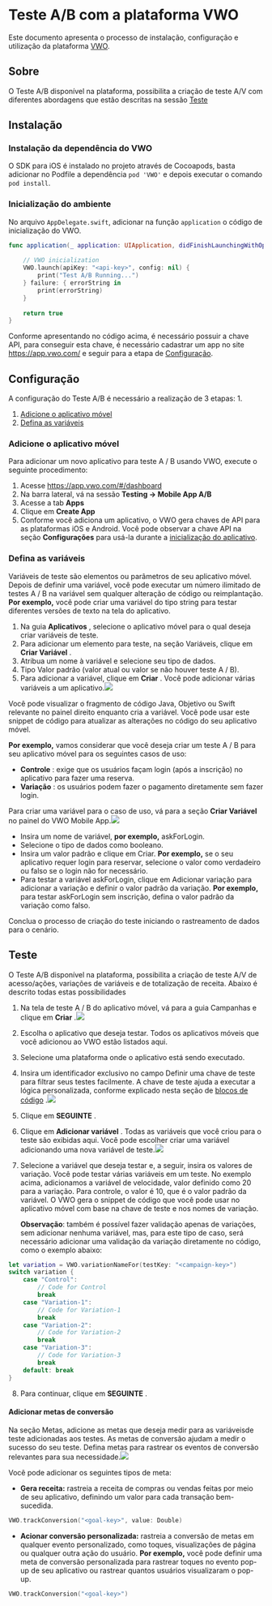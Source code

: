 # Teste A/B com a plataforma VWO

Este documento apresenta o processo de instalação, configuração e utilização da plataforma [VWO](vwo.com).

## Sobre

O Teste A/B disponível na plataforma, possibilita a criação de teste A/V com diferentes abordagens que estão descritas na sessão [Teste](#teste)

## Instalação

### Instalação da dependência do VWO

O SDK para iOS é instalado no projeto através de Cocoapods, basta adicionar no Podfile a dependência `pod 'VWO'` e depois executar o comando `pod install`.

### Inicialização do ambiente

No arquivo `AppDelegate.swift`, adicionar na função `application` o código de inicialização do VWO.

```swift
func application(_ application: UIApplication, didFinishLaunchingWithOptions launchOptions: [UIApplication.LaunchOptionsKey: Any]?) -> Bool {
	
	// VWO inicialization
	VWO.launch(apiKey: "<api-key>", config: nil) {
		print("Test A/B Running...")
	} failure: { errorString in
		print(errorString)
	}
	
	return true
}
```
Conforme apresentando no código acima, é necessário possuir a chave API, para conseguir esta chave, é necessário  cadastrar um app no site https://app.vwo.com/ e seguir para a etapa de [Configuração](#configuração).

## Configuração

A configuração do Teste A/B é necessário a realização de 3 etapas: 1. 

1. [Adicione o aplicativo móvel](#adicione-o-aplicativo-móvel)
2. [Defina as variáveis](#defina-as-variáveis)

### Adicione o aplicativo móvel

Para adicionar um novo aplicativo para teste A / B usando VWO, execute o seguinte procedimento:

1. Acesse https://app.vwo.com/#/dashboard
2. Na barra lateral, vá na sessão **Testing -> Mobile App A/B**
3. Acesse a tab **Apps**
4. Clique em **Create App**
5. Conforme você adiciona um aplicativo, o VWO gera chaves de API para as plataformas iOS e Android. Você pode observar a chave API na seção **Configurações** para usá-la durante a [inicialização do aplicativo](#inicialização-do-ambiente).

### Defina as variáveis

Variáveis ​​de teste são elementos ou parâmetros de seu aplicativo móvel. Depois de definir uma variável, você pode executar um número ilimitado de testes A / B na variável sem qualquer alteração de código ou reimplantação. **Por exemplo,** você pode criar uma variável do tipo string para testar diferentes versões de texto na tela do aplicativo.

1.  Na guia **Aplicativos** , selecione o aplicativo móvel para o qual deseja criar variáveis ​​de teste.
2.  Para adicionar um elemento para teste, na seção Variáveis, clique em **Criar Variável** .
3.  Atribua um nome à variável e selecione seu tipo de dados.
4.  Tipo Valor padrão (valor atual ou valor se não houver teste A / B).
5.  Para adicionar a variável, clique em **Criar** . Você pode adicionar várias variáveis ​​a um aplicativo.![](https://help.vwo.com/hc/article_attachments/360030937033/blobid3.jpg)
    
Você pode visualizar o fragmento de código Java, Objetivo ou Swift relevante no painel direito enquanto cria a variável. Você pode usar este snippet de código para atualizar as alterações no código do seu aplicativo móvel.

**Por exemplo,** vamos considerar que você deseja criar um teste A / B para seu aplicativo móvel para os seguintes casos de uso:

-   **Controle** : exige que os usuários façam login (após a inscrição) no aplicativo para fazer uma reserva.   
-   **Variação** : os usuários podem fazer o pagamento diretamente sem fazer login.

Para criar uma variável para o caso de uso, vá para a seção **Criar Variável** no painel do VWO Mobile App.![](https://help.vwo.com/hc/article_attachments/360030937013/blobid4.jpg)

-   Insira um nome de variável, **por exemplo,** askForLogin.
-   Selecione o tipo de dados como booleano.
-   Insira um valor padrão e clique em Criar. **Por exemplo,** se o seu aplicativo requer login para reservar, selecione o valor como verdadeiro ou falso se o login não for necessário.
-   Para testar a variável askForLogin, clique em Adicionar variação para adicionar a variação e definir o valor padrão da variação. **Por exemplo,** para testar askForLogin sem inscrição, defina o valor padrão da variação como falso.

Conclua o processo de criação do teste iniciando o rastreamento de dados para o cenário.

## Teste

O Teste A/B disponível na plataforma, possibilita a criação de teste A/V de acesso/ações, variações de variáveis e de totalização de receita. Abaixo é descrito todas estas possibilidades

1.  Na tela de teste A / B do aplicativo móvel, vá para a guia Campanhas e clique em **Criar** .![](https://help.vwo.com/hc/article_attachments/360030937073/blobid5.jpg)
    
2.  Escolha o aplicativo que deseja testar. Todos os aplicativos móveis que você adicionou ao VWO estão listados aqui.
3.  Selecione uma plataforma onde o aplicativo está sendo executado.
4.  Insira um identificador exclusivo no campo Definir uma chave de teste para filtrar seus testes facilmente. A chave de teste ajuda a executar a lógica personalizada, conforme explicado nesta seção de [blocos de código](https://developers.vwo.com/reference#code-blocks) .![](https://help.vwo.com/hc/article_attachments/360030937133/blobid6.jpg)
    
5.  Clique em **SEGUINTE** .
6.  Clique em **Adicionar variável** . Todas as variáveis ​​que você criou para o teste são exibidas aqui. Você pode escolher criar uma variável adicionando uma nova variável de teste.![](https://help.vwo.com/hc/article_attachments/360030937093/blobid7.jpg)
    
7.  Selecione a variável que deseja testar e, a seguir, insira os valores de variação. Você pode testar várias variáveis ​​em um teste. No exemplo acima, adicionamos a variável de velocidade, valor definido como 20 para a variação. Para controle, o valor é 10, que é o valor padrão da variável. O VWO gera o snippet de código que você pode usar no aplicativo móvel com base na chave de teste e nos nomes de variação.
	
    **Observação**: também é possível fazer validação apenas de variações, sem adicionar nenhuma variável, mas, para este tipo de caso, será necessário adicionar uma validação da variação diretamente no código, como o exemplo abaixo:
```swift
let variation = VWO.variationNameFor(testKey: "<campaign-key>")
switch variation {
    case "Control":
        // Code for Control
        break
    case "Variation-1":
        // Code for Variation-1
        break
    case "Variation-2":
        // Code for Variation-2
        break
    case "Variation-3":
        // Code for Variation-3
        break
    default: break
}
```

8.  Para continuar, clique em **SEGUINTE** .

#### **Adicionar metas de conversão**

Na seção Metas, adicione as metas que deseja medir para as variáveis ​​de teste adicionadas aos testes. As metas de conversão ajudam a medir o sucesso do seu teste. Defina metas para rastrear os eventos de conversão relevantes para sua necessidade.![](https://help.vwo.com/hc/article_attachments/360030937153/blobid8.jpg)

Você pode adicionar os seguintes tipos de meta:

-   **Gera receita:** rastreia a receita de compras ou vendas feitas por meio de seu aplicativo, definindo um valor para cada transação bem-sucedida.
```swift
VWO.trackConversion("<goal-key>", value: Double)
```
-   **Acionar conversão personalizada:** rastreia a conversão de metas em qualquer evento personalizado, como toques, visualizações de página ou qualquer outra ação do usuário. **Por exemplo,** você pode definir uma meta de conversão personalizada para rastrear toques no evento pop-up de seu aplicativo ou rastrear quantos usuários visualizaram o pop-up.
```swift
VWO.trackConversion("<goal-key>")
```
